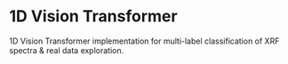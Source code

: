 # 1D Vision Transformer 
1D Vision Transformer implementation for multi-label classification of XRF spectra & real data exploration.
